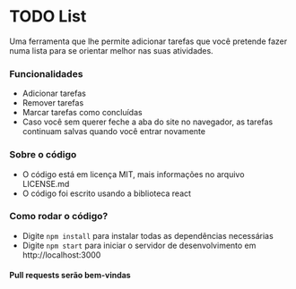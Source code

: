 # TODO List

Uma ferramenta que lhe permite adicionar tarefas que você pretende fazer numa
lista para se orientar melhor nas suas atividades.

### Funcionalidades 
- Adicionar tarefas
- Remover tarefas
- Marcar tarefas como concluídas
- Caso você sem querer feche a aba do site no navegador, as tarefas continuam salvas quando você entrar novamente

### Sobre o código
- O código está em licença MIT, mais informações no arquivo LICENSE.md
- O código foi escrito usando a biblioteca react

### Como rodar o código?
- Digite ```npm install``` para instalar todas as dependências necessárias
- Digite ```npm start``` para iniciar o servidor de desenvolvimento em http://localhost:3000

#### Pull requests serão bem-vindas